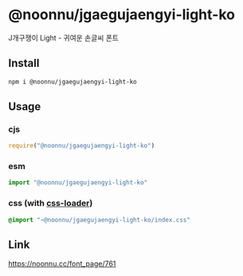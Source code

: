 # @noonnu/jgaegujaengyi-light-ko
J개구쟁이 Light - 귀여운 손글씨 폰트

## Install
```sh
npm i @noonnu/jgaegujaengyi-light-ko
```
## Usage
### cjs
```js
require("@noonnu/jgaegujaengyi-light-ko")
```
### esm
```js
import "@noonnu/jgaegujaengyi-light-ko"
```
### css (with [css-loader](https://github.com/webpack-contrib/css-loader))
```css
@import "~@noonnu/jgaegujaengyi-light-ko/index.css"
```

## Link
https://noonnu.cc/font_page/761